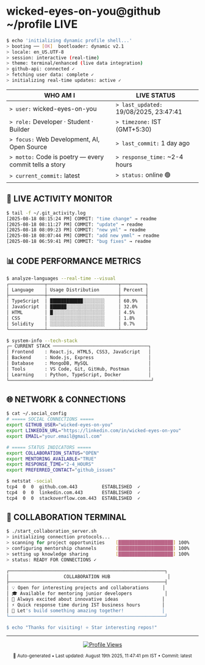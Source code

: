 # wicked-eyes-on-you@github ~/profile LIVE

```bash
$ echo 'initializing dynamic profile shell...'
> booting ── [OK]  bootloader: dynamic v2.1
> locale: en_US.UTF-8
> session: interactive (real-time)
> theme: terminal/enhanced (live data integration)
> github-api: connected ✓
> fetching user data: complete ✓
> initializing real-time updates: active ✓
```

| WHO AM I | LIVE STATUS |
|----------|-------------|
| `> user:` wicked-eyes-on-you | `> last_updated:` 19/08/2025, 23:47:41 |
| `> role:` Developer · Student · Builder | `> timezone:` IST (GMT+5:30) |
| `> focus:` Web Development, AI, Open Source | `> last_commit:` 1 day ago |
| `> motto:` Code is poetry — every commit tells a story | `> response_time:` ~2-4 hours |
| `> current_commit:` latest | `> status:` online 🟢 |

## 🔴 LIVE ACTIVITY MONITOR

```bash
$ tail -f ~/.git_activity.log
[2025-08-18 08:15:24 PM] COMMIT: "time change" → readme
[2025-08-18 08:11:27 PM] COMMIT: "update" → readme
[2025-08-18 08:09:23 PM] COMMIT: "new yml" → readme
[2025-08-18 08:07:44 PM] COMMIT: "add new ymml" → readme
[2025-08-18 06:59:41 PM] COMMIT: "bug fixes" → readme
```

## 📊 CODE PERFORMANCE METRICS

```bash
$ analyze-languages --real-time --visual
┌─────────────┬──────────────────────────┬─────────┐
│ Language    │ Usage Distribution       │ Percent │
├─────────────┼──────────────────────────┼─────────┤
│ TypeScript  │ ████████████░░░░░░░░     │ 60.9%   │
│ JavaScript  │ ██████░░░░░░░░░░░░░░     │ 32.0%   │
│ HTML        │ █░░░░░░░░░░░░░░░░░░░     │ 4.5%    │
│ CSS         │ ░░░░░░░░░░░░░░░░░░░░     │ 1.8%    │
│ Solidity    │ ░░░░░░░░░░░░░░░░░░░░     │ 0.7%    │
└─────────────┴──────────────────────────┴─────────┘

$ system-info --tech-stack
┌─ CURRENT STACK ───────────────────────────────────┐
│ Frontend    : React.js, HTML5, CSS3, JavaScript   │
│ Backend     : Node.js, Express                    │
│ Database    : MongoDB, MySQL                      │
│ Tools       : VS Code, Git, GitHub, Postman       │
│ Learning    : Python, TypeScript, Docker          │
└────────────────────────────────────────────────────┘
```

## 🌐 NETWORK & CONNECTIONS

```bash
$ cat ~/.social_config
# ===== SOCIAL CONNECTIONS =====
export GITHUB_USER="wicked-eyes-on-you"
export LINKEDIN_URL="https://linkedin.com/in/wicked-eyes-on-you"
export EMAIL="your.email@gmail.com"

# ===== STATUS INDICATORS =====
export COLLABORATION_STATUS="OPEN"
export MENTORING_AVAILABLE="TRUE" 
export RESPONSE_TIME="2-4_HOURS"
export PREFERRED_CONTACT="github_issues"

$ netstat -social
tcp4  0  0  github.com.443         ESTABLISHED  ✓
tcp4  0  0  linkedin.com.443       ESTABLISHED  ✓
tcp4  0  0  stackoverflow.com.443  ESTABLISHED  ✓
```

## 🤝 COLLABORATION TERMINAL

```bash
$ ./start_collaboration_server.sh
> initializing connection protocols...
> scanning for project opportunities    [████████████████████] 100%
> configuring mentorship channels       [████████████████████] 100%
> setting up knowledge sharing          [████████████████████] 100%
> status: READY FOR CONNECTIONS ✓

┌─────────────────────────────────────────────────────────┐
│                    COLLABORATION HUB                     │
├─────────────────────────────────────────────────────────┤
│ 💡 Open for interesting projects and collaborations     │
│ 🎓 Available for mentoring junior developers            │
│ 🚀 Always excited about innovative ideas                │
│ ⚡ Quick response time during IST business hours        │
│ 🌟 Let's build something amazing together!              │
└─────────────────────────────────────────────────────────┘

$ echo "Thanks for visiting! ⭐ Star interesting repos!"
```

---

<div align="center">

[![Profile Views](https://komarev.com/ghpvc/?username=wicked-eyes-on-you&style=flat-square&color=blue)](https://github.com/wicked-eyes-on-you)

<sub>🤖 Auto-generated • Last updated: August 19th 2025, 11:47:41 pm IST • Commit: latest</sub>

</div>